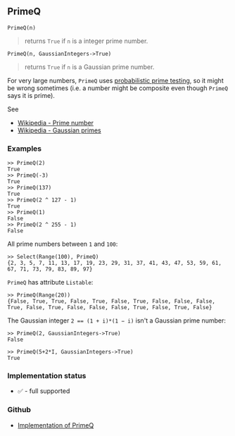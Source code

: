 ## PrimeQ

```
PrimeQ(n)
```

> returns `True` if `n` is a integer prime number.   
  
```
PrimeQ(n, GaussianIntegers->True)
```

> returns `True` if `n` is a Gaussian prime number.  

For very large numbers, `PrimeQ` uses [probabilistic prime testing](https://en.wikipedia.org/wiki/Prime_number#Primality_testing_versus_primality_proving), so it might be wrong sometimes (i.e. a number might be composite even though `PrimeQ` says it is prime).

See
* [Wikipedia - Prime number](https://en.wikipedia.org/wiki/Prime_number)
* [Wikipedia - Gaussian primes](https://en.wikipedia.org/wiki/Gaussian_integer#Gaussian_primes)

### Examples

```
>> PrimeQ(2)   
True   
>> PrimeQ(-3)   
True   
>> PrimeQ(137)   
True   
>> PrimeQ(2 ^ 127 - 1)   
True   
>> PrimeQ(1)   
False   
>> PrimeQ(2 ^ 255 - 1)   
False   
```

All prime numbers between `1` and `100`:
   
```
>> Select(Range(100), PrimeQ)   
{2, 3, 5, 7, 11, 13, 17, 19, 23, 29, 31, 37, 41, 43, 47, 53, 59, 61, 67, 71, 73, 79, 83, 89, 97}   
```

`PrimeQ` has attribute `Listable`: 

```
>> PrimeQ(Range(20))   
{False, True, True, False, True, False, True, False, False, False, True, False, True, False, False, False, True, False, True, False}   
```

The Gaussian integer `2 == (1 + i)*(1 − i)`  isn't a Gaussian prime number:

```
>> PrimeQ(2, GaussianIntegers->True)
False

>> PrimeQ(5+2*I, GaussianIntegers->True)
True
```






### Implementation status

* &#x2705; - full supported

### Github

* [Implementation of PrimeQ](https://github.com/axkr/symja_android_library/blob/master/symja_android_library/matheclipse-core/src/main/java/org/matheclipse/core/builtin/PredicateQ.java#L1215) 
